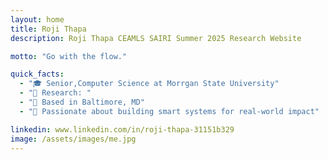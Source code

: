 ```yaml
---
layout: home
title: Roji Thapa
description: Roji Thapa CEAMLS SAIRI Summer 2025 Research Website

motto: "Go with the flow."

quick_facts:
  - "🎓 Senior,Computer Science at Morrgan State University"
  - "🔬 Research: "
  - "📍 Based in Baltimore, MD"
  - "🚀 Passionate about building smart systems for real-world impact"

linkedin: www.linkedin.com/in/roji-thapa-31151b329
image: /assets/images/me.jpg
---
```

